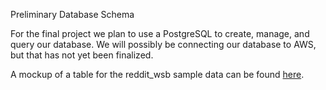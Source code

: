 Preliminary Database Schema

For the final project we plan to use a PostgreSQL to create, manage, and query our database. We will possibly be connecting our database to AWS, but that has not yet been finalized. 

A mockup of a table for the reddit_wsb sample data can be found [here](https://github.com/srushin/stock_bot/blob/dp_branch_1/preliminary_db_schema/reddit_wsb_table.png).  




